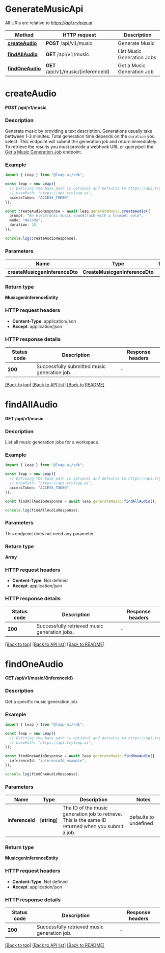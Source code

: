 # GenerateMusicApi

All URIs are relative to *https://api.tryleap.ai*

Method | HTTP request | Description
------------- | ------------- | -------------
[**createAudio**](GenerateMusicApi.md#createAudio) | **POST** /api/v1/music | Generate Music
[**findAllAudio**](GenerateMusicApi.md#findAllAudio) | **GET** /api/v1/music | List Music Generation Jobs
[**findOneAudio**](GenerateMusicApi.md#findOneAudio) | **GET** /api/v1/music/{inferenceId} | Get a Music Generation Job


# **createAudio**

#### **POST** /api/v1/music

### Description
Generate music by providing a text description. Generations usually take bettween 1-3 minutes. Total generation time depends on the `duration` you select. This endpoint will submit the generation job and return immediately. To retrieve the results you must provide a webhook URL or query/poll the [Get a Music Generation Job](https://reference.tryleap.ai/reference/musiccontroller_findoneaudio) endpoint.

### Example


```typescript
import { Leap } from "@leap-ai/sdk";

const leap = new Leap({
  // Defining the base path is optional and defaults to https://api.tryleap.ai
  // basePath: "https://api.tryleap.ai",
  accessToken: "ACCESS_TOKEN",
});

const createAudioResponse = await leap.generateMusic.createAudio({
  prompt: "An electronic music soundtrack with a trumpet solo",
  mode: "melody",
  duration: 28,
});

console.log(createAudioResponse);
```


### Parameters

Name | Type | Description  | Notes
------------- | ------------- | ------------- | -------------
 **createMusicgenInferenceDto** | **CreateMusicgenInferenceDto**|  |


### Return type

**MusicgenInferenceEntity**

### HTTP request headers

 - **Content-Type**: application/json
 - **Accept**: application/json


### HTTP response details
| Status code | Description | Response headers |
|-------------|-------------|------------------|
**200** | Successfully submitted music generation job. |  -  |

[[Back to top]](#) [[Back to API list]](../README.md#documentation-for-api-endpoints) [[Back to README]](../README.md)

# **findAllAudio**

#### **GET** /api/v1/music

### Description
List all music generation jobs for a workspace.

### Example


```typescript
import { Leap } from "@leap-ai/sdk";

const leap = new Leap({
  // Defining the base path is optional and defaults to https://api.tryleap.ai
  // basePath: "https://api.tryleap.ai",
  accessToken: "ACCESS_TOKEN",
});

const findAllAudioResponse = await leap.generateMusic.findAllAudio();

console.log(findAllAudioResponse);
```


### Parameters
This endpoint does not need any parameter.


### Return type

**Array<MusicgenInferenceEntity>**

### HTTP request headers

 - **Content-Type**: Not defined
 - **Accept**: application/json


### HTTP response details
| Status code | Description | Response headers |
|-------------|-------------|------------------|
**200** | Successfully retrieved music generation jobs. |  -  |

[[Back to top]](#) [[Back to API list]](../README.md#documentation-for-api-endpoints) [[Back to README]](../README.md)

# **findOneAudio**

#### **GET** /api/v1/music/{inferenceId}

### Description
Get a specific music generation job.

### Example


```typescript
import { Leap } from "@leap-ai/sdk";

const leap = new Leap({
  // Defining the base path is optional and defaults to https://api.tryleap.ai
  // basePath: "https://api.tryleap.ai",
});

const findOneAudioResponse = await leap.generateMusic.findOneAudio({
  inferenceId: "inferenceId_example",
});

console.log(findOneAudioResponse);
```


### Parameters

Name | Type | Description  | Notes
------------- | ------------- | ------------- | -------------
 **inferenceId** | [**string**] | The ID of the music generation job to retrieve. This is the same ID returned when you submit a job. | defaults to undefined


### Return type

**MusicgenInferenceEntity**

### HTTP request headers

 - **Content-Type**: Not defined
 - **Accept**: application/json


### HTTP response details
| Status code | Description | Response headers |
|-------------|-------------|------------------|
**200** | Successfully retrieved music generation job. |  -  |

[[Back to top]](#) [[Back to API list]](../README.md#documentation-for-api-endpoints) [[Back to README]](../README.md)


